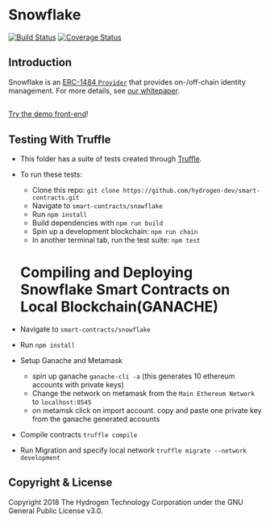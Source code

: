 # Snowflake

[![Build Status](https://travis-ci.org/hydrogen-dev/smart-contracts.svg?branch=master)](https://travis-ci.org/hydrogen-dev/smart-contracts)
[![Coverage Status](https://coveralls.io/repos/github/hydrogen-dev/smart-contracts/badge.svg?branch=master)](https://coveralls.io/github/hydrogen-dev/smart-contracts?branch=master)

## Introduction

Snowflake is an [ERC-1484 `Provider`](https://erc1484.org/) that provides on-/off-chain identity management. For more details, see [our whitepaper](https://github.com/hydrogen-dev/hydro-docs/tree/master/Snowflake).

##

[Try the demo front-end](https://hydroblockchain.github.io/snowflake-dashboard/)!

## Testing With Truffle

- This folder has a suite of tests created through [Truffle](https://github.com/trufflesuite/truffle).
- To run these tests:

  - Clone this repo: `git clone https://github.com/hydrogen-dev/smart-contracts.git`
  - Navigate to `smart-contracts/snowflake`
  - Run `npm install`
  - Build dependencies with `npm run build`
  - Spin up a development blockchain: `npm run chain`
  - In another terminal tab, run the test suite: `npm test`

  # Compiling and Deploying Snowflake Smart Contracts on Local Blockchain(GANACHE)

- Navigate to `smart-contracts/snowflake`
- Run `npm install`
- Setup Ganache and Metamask
  - spin up ganache `ganache-cli -a` (this generates 10 ethereum accounts with private keys)
  - Change the network on metamask from the `Main Ethereum Network` to `localhost:8545`
  - on metamsk click on import account. copy and paste one private key from the ganache generated accounts
- Compile contracts `truffle compile`
- Run Migration and specify local network `truffle migrate --network development`

## Copyright & License

Copyright 2018 The Hydrogen Technology Corporation under the GNU General Public License v3.0.
